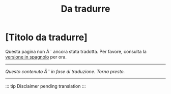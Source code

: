 ﻿---
title: [Da tradurre]
---

<!-- TODO: translation missing - Italian version -->

# [Titolo da tradurre]

Questa pagina non Ã¨ ancora stata tradotta. Per favore, consulta la [versione in spagnolo](/es/mitos-culturas-continuacion) per ora.

---

*Questo contenuto Ã¨ in fase di traduzione. Torna presto.*

---

::: tip
Disclaimer pending translation
:::
